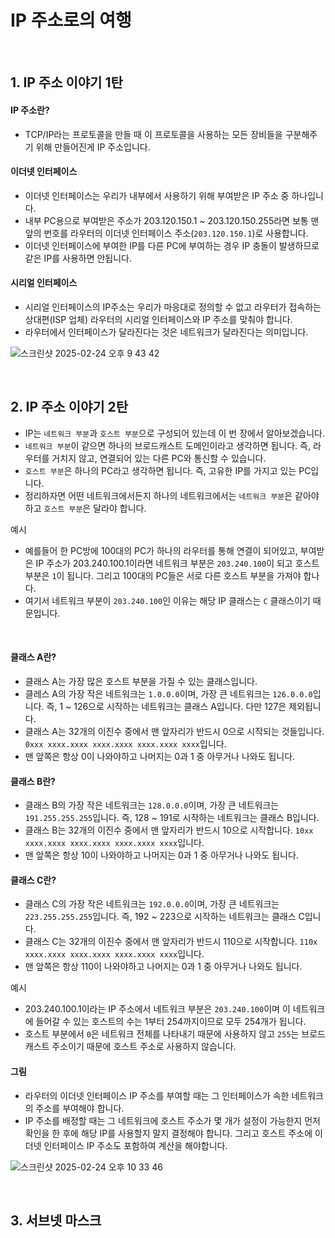 # IP 주소로의 여행

<br>

## 1. IP 주소 이야기 1탄

#### IP 주소란?

- TCP/IP라는 프로토콜을 만들 때 이 프로토콜을 사용하는 모든 장비들을 구분해주기 위해 만들어진게 IP 주소입니다.

#### 이더넷 인터페이스

- 이더넷 인터페이스는 우리가 내부에서 사용하기 위해 부여받은 IP 주소 중 하나입니다.
- 내부 PC용으로 부여받은 주소가 203.120.150.1 ~ 203.120.150.255라면 보통 맨 앞의 번호를 라우터의 이더넷 인터페이스 주소(`203.120.150.1`)로 사용합니다.
- 이더넷 인터페이스에 부여한 IP를 다른 PC에 부여하는 경우 IP 충돌이 발생하므로 같은 IP를 사용하면 안됩니다.

#### 시리얼 인터페이스

- 시리얼 인터페이스의 IP주소는 우리가 마응대로 정의할 수 없고 라우터가 접속하는 상대편(ISP 업체) 라우터의 시리얼 인터페이스와 IP 주소를 맞춰야 합니다.
- 라우터에서 인터페이스가 달라진다는 것은 네트워크가 달라진다는 의미입니다.

![스크린샷 2025-02-24 오후 9 43 42](https://github.com/user-attachments/assets/1ae71008-8f4f-4059-9c37-17498c1bc9ee)

<br>

## 2. IP 주소 이야기 2탄

- IP는 `네트워크 부분`과 `호스트 부분`으로 구성되어 있는데 이 번 장에서 알아보겠습니다.
- `네트워크 부분`이 같으면 하나의 브로드캐스트 도메인이라고 생각하면 됩니다. 즉, 라우터를 거치지 않고, 연결되어 있는 다른 PC와 통신할 수 있습니다.
- `호스트 부분`은 하나의 PC라고 생각하면 됩니다. 즉, 고유한 IP를 가지고 있는 PC입니다.
- 정리하자면 어떤 네트워크에서든지 하나의 네트워크에서는 `네트워크 부분`은 같아야 하고 `호스트 부분`은 달라야 합니다.

예시

- 예를들어 한 PC방에 100대의 PC가 하나의 라우터를 통해 연결이 되어있고, 부여받은 IP 주소가 203.240.100.1이라면 네트워크 부분은 `203.240.100`이 되고 호스트 부분은 `1`이 됩니다. 그리고 100대의 PC들은 서로 다른 호스트 부분을 가져야 합나다.
- 여기서 네트워크 부분이 `203.240.100`인 이유는 해당 IP 클래스는 `C` 클래스이기 때문입니다.

<br>

#### 클래스 A란?

- 클래스 A는 가장 많은 호스트 부분을 가질 수 있는 클래스입니다.
- 클레스 A의 가장 작은 네트워크는 `1.0.0.0`이며, 가장 큰 네트워크는 `126.0.0.0`입니다. 즉, 1 ~ 126으로 시작하는 네트워크는 클래스 A입니다. 다만 127은 제외됩니다. 
- 클래스 A는 32개의 이진수 중에서 맨 앞자리가 반드시 0으로 시작되는 것들입니다. `0xxx xxxx.xxxx xxxx.xxxx xxxx.xxxx xxxx`입니다.
- 맨 앞쪽은 항상 0이 나와야하고 나머지는 0과 1 중 아무거나 나와도 됩니다.

#### 클래스 B란?

- 클래스 B의 가장 작은 네트워크는 `128.0.0.0`이며, 가장 큰 네트워크는 `191.255.255.255`입니다. 즉, 128 ~ 191로 시작하는 네트워크는 클래스 B입니다.
- 클래스 B는 32개의 이진수 중에서 맨 앞자리가 반드시 10으로 시작합니다. `10xx xxxx.xxxx xxxx.xxxx xxxx.xxxx xxxx`입니다.
- 맨 앞쪽은 항상 10이 나와야하고 나머지는 0과 1 중 아무거나 나와도 됩니다.

#### 클래스 C란?

- 클래스 C의 가장 작은 네트워크는 `192.0.0.0`이며, 가장 큰 네트워크는 `223.255.255.255`입니다. 즉, 192 ~ 223으로 시작하는 네트워크는 클래스 C입니다.
- 클래스 C는 32개의 이진수 중에서 맨 앞자리가 반드시 110으로 시작합니다. `110x xxxx.xxxx xxxx.xxxx xxxx.xxxx xxxx`입니다.
- 맨 앞쪽은 항상 110이 나와야하고 나머지는 0과 1 중 아무거나 나와도 됩니다.

예시 

- 203.240.100.1이라는 IP 주소에서 네트워크 부분은 `203.240.100`이며 이 네트워크에 들어갈 수 있는 호스트의 수는 1부터 254까지이므로 모두 254개가 됩니다.
- 호스트 부분에서 `0`은 네트워크 전체를 나타내기 때문에 사용하지 않고 `255`는 브로드캐스트 주소이기 때문에 호스트 주소로 사용하지 않습니다.

#### 그림

- 라우터의 이더넷 인터페이스 IP 주소를 부여할 때는 그 인터페이스가 속한 네트워크의 주소를 부여해야 합니다.
- IP 주소를 배정할 때는 그 네트워크에 호스트 주소가 몇 개가 설정이 가능한지 먼저 확인을 한 후에 해당 IP를 사용할지 말지 결정해야 합니다. 그리고 호스트 주소에 이더넷 인터페이스 IP 주소도 포함하여 계산을 해야합니다.

![스크린샷 2025-02-24 오후 10 33 46](https://github.com/user-attachments/assets/5a5cea52-c4df-4b20-85a1-6c74061bf855)

<br>

## 3. 서브넷 마스크


























